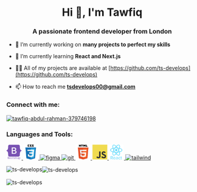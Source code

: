 <h1 align="center">Hi 👋, I'm Tawfiq</h1>
<h3 align="center">A passionate frontend developer from London</h3>

- 🔭 I’m currently working on **many projects to perfect my skills**

- 🌱 I’m currently learning **React and Next.js**

- 👨‍💻 All of my projects are available at [https://github.com/ts-develops](https://github.com/ts-develops)

- 📫 How to reach me **tsdevelops00@gmail.com**

<h3 align="left">Connect with me:</h3>
<p align="left">
<a href="https://linkedin.com/in/tawfiq-abdul-rahman-379746198" target="blank"><img align="center" src="https://raw.githubusercontent.com/rahuldkjain/github-profile-readme-generator/master/src/images/icons/Social/linked-in-alt.svg" alt="tawfiq-abdul-rahman-379746198" height="30" width="40" /></a>
</p>

<h3 align="left">Languages and Tools:</h3>
<p align="left"> <a href="https://getbootstrap.com" target="_blank" rel="noreferrer"> <img src="https://raw.githubusercontent.com/devicons/devicon/master/icons/bootstrap/bootstrap-plain-wordmark.svg" alt="bootstrap" width="40" height="40"/> </a> <a href="https://www.w3schools.com/css/" target="_blank" rel="noreferrer"> <img src="https://raw.githubusercontent.com/devicons/devicon/master/icons/css3/css3-original-wordmark.svg" alt="css3" width="40" height="40"/> </a> <a href="https://www.figma.com/" target="_blank" rel="noreferrer"> <img src="https://www.vectorlogo.zone/logos/figma/figma-icon.svg" alt="figma" width="40" height="40"/> </a> <a href="https://git-scm.com/" target="_blank" rel="noreferrer"> <img src="https://www.vectorlogo.zone/logos/git-scm/git-scm-icon.svg" alt="git" width="40" height="40"/> </a> <a href="https://www.w3.org/html/" target="_blank" rel="noreferrer"> <img src="https://raw.githubusercontent.com/devicons/devicon/master/icons/html5/html5-original-wordmark.svg" alt="html5" width="40" height="40"/> </a> <a href="https://developer.mozilla.org/en-US/docs/Web/JavaScript" target="_blank" rel="noreferrer"> <img src="https://raw.githubusercontent.com/devicons/devicon/master/icons/javascript/javascript-original.svg" alt="javascript" width="40" height="40"/> </a> <a href="https://reactjs.org/" target="_blank" rel="noreferrer"> <img src="https://raw.githubusercontent.com/devicons/devicon/master/icons/react/react-original-wordmark.svg" alt="react" width="40" height="40"/> </a> <a href="https://tailwindcss.com/" target="_blank" rel="noreferrer"> <img src="https://www.vectorlogo.zone/logos/tailwindcss/tailwindcss-icon.svg" alt="tailwind" width="40" height="40"/> </a> </p>

<p><img align="left" src="https://github-readme-stats.vercel.app/api/top-langs?username=ts-develops&show_icons=true&locale=en&layout=compact" alt="ts-develops" /></p>


<p><img align="center" src="https://github-readme-stats.vercel.app/api?username=ts-develops&show_icons=true&locale=en" alt="ts-develops" /></p>

<p><img align="center" src="https://github-readme-streak-stats.herokuapp.com/?user=ts-develops&" alt="ts-develops" /></p>
